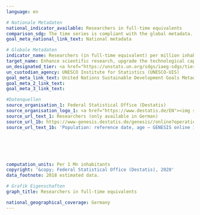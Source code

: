 ```yaml
---
language: en

# Nationale Metadaten
national_indicator_available: Researchers in full-time equivalents
comparison_sdg: The time series is compliant with the global metadata.
goal_meta_national_link_text: National metadata

# Globale Metadaten
indicator_name: Researchers (in full-time equivalent) per million inhabitants
target_name: Enhance scientific research, upgrade the technological capabilities of industrial sectors in all countries, in particular developing countries, including, by 2030, encouraging innovation and substantially increasing the number of research and development workers per 1 million people and public and private research and development spending
un_designated_tier: <a href="https://unstats.un.org/sdgs/iaeg-sdgs/tier-classification/" title="Click here for more information on the UN tier classification.">Tier I</a>
un_custodian_agency: UNESCO Institute for Statistics (UNESCO-UIS)
goal_meta_link_text: United Nations Sustainable Development Goals Metadata
goal_meta_2_link_text: 
goal_meta_3_link_text: 

#Datenquellen
source_organisation_1: Federal Statistical Office (Destatis)
source_organisation_logo_1: <a href="https://www.destatis.de/EN"><img src="https://g205sdgs.github.io/sdg-indicators/public/OrgImgEn/destatis.png" alt="Logo destatis" style="height:60px; width:148px" /></a>
source_url_text_1: Researchers (only available in German)
source_url_1b: https://www-genesis.destatis.de/genesis//online?operation=table&code=12411-0005&bypass=true&language=en
source_url_text_1b: 'Population: reference date, age – GENESIS online 12411-0005'






computation_units: Per 1 Mn inhabitants
copyright: '&copy; Federal Statistical Office (Destatis), 2020'
data_footnote: 2018 estimated data.

# Grafik Eigenschaften
graph_title: Researchers in full-time equivalents

national_geographical_coverage: Germany
---
```


<span></span>